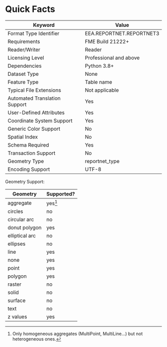 # Quick Facts


|  Keyword                      | Value                            |
| ----------------------------- | -------------------------------- |
| Format Type Identifier        | EEA.REPORTNET.REPORTNET3         |
| Requirements                  | FME Build 21222+                 |
| Reader/Writer                 | Reader                           |
| Licensing Level               | Professional and above           |
| Dependencies                  | Python 3.8+                      |
| Dataset Type                  | None                             |
| Feature Type                  | Table name                       |
| Typical File Extensions       | Not applicable                   |
| Automated Translation Support | Yes                              |
| User-Defined Attributes       | Yes                              |
| Coordinate System Support     | Yes                              |
| Generic Color Support         | No                               |
| Spatial Index                 | No                               |
| Schema Required               | Yes                              |
| Transaction Support           | No                               |
| Geometry Type                 | reportnet_type                   |
| Encoding Support              | UTF-8                            |


Geometry Support:

| Geometry       | Supported? |
| -------------- | ---------- |
| aggregate      | yes[^1]    |
| circles        | no         |
| circular arc   | no         |
| donut polygon  | yes        |
| elliptical arc | no         |
| ellipses       | no         |
| line           | yes        |
| none           | yes        |
| point          | yes        |
| polygon        | yes        |
| raster         | no         |
| solid          | no         |
| surface        | no         |
| text           | no         |
| z values       | yes        |

[^1]: Only homogeneous aggregates (MultiPoint, MultiLine...) but not heterogeneous ones.